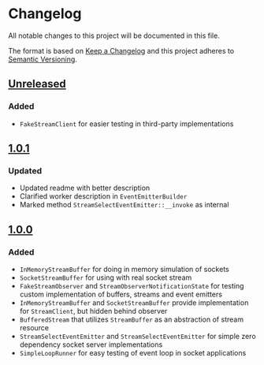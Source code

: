 # Changelog
All notable changes to this project will be documented in this file.

The format is based on [Keep a Changelog](http://keepachangelog.com/en/1.0.0/)
and this project adheres to [Semantic Versioning](http://semver.org/spec/v2.0.0.html).

## [Unreleased]
### Added
- `FakeStreamClient` for easier testing in third-party implementations

## [1.0.1]
### Updated
- Updated readme with better description
- Clarified worker description in `EventEmitterBuilder`
- Marked method `StreamSelectEventEmitter::__invoke` as internal 


## [1.0.0] 
### Added
- `InMemoryStreamBuffer` for doing in memory simulation of sockets 
- `SocketStreamBuffer` for using with real socket stream
- `FakeStreamObserver` and `StreamObserverNotificationState` for testing custom implementation of buffers, streams and event emitters
- `InMemoryStreamBuffer` and `SocketStreamBuffer` provide implementation for `StreamClient`, but hidden behind observer 
- `BufferedStream` that utilizes `StreamBuffer` as an abstraction of stream resource
- `StreamSelectEventEmitter` and `StreamSelectEventEmitter` for simple zero dependency socket server implementations
- `SimpleLoopRunner` for easy testing of event loop in socket applications

[Unreleased]: https://github.com/ecomdev/reactive-socket/compare/1.0.1...HEAD
[1.0.1]: https://github.com/ecomdev/reactive-socket/compare/1.0.0...1.0.1
[1.0.0]: https://github.com/ecomdev/reactive-socket/compare/4b825dc642cb6eb9a060e54bf8d69288fbee4904...1.0.0
